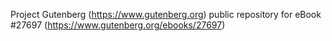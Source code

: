 Project Gutenberg (https://www.gutenberg.org) public repository for eBook #27697 (https://www.gutenberg.org/ebooks/27697)
